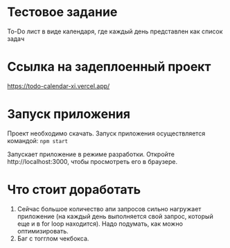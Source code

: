# Тестовое задание

To-Do лист в виде календаря, где каждый день представлен как список задач

# Ссылка на задеплоенный проект

https://todo-calendar-xi.vercel.app/

# Запуск приложения

Проект необходимо скачать. Запуск приложения осуществляется командой: `npm start`

Запускает приложение в режиме разработки. Откройте http://localhost:3000, чтобы просмотреть его в браузере.

# Что стоит доработать

1. Сейчас большое количество апи запросов сильно нагружает приложение (на каждый день выполняется свой запрос, который еще и в for loop находится). Надо подумать, как можно оптимизировать.
2. Баг с тогглом чекбокса.
